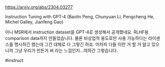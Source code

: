 https://arxiv.org/abs/2304.03277

Instruction Tuning with GPT-4 (Baolin Peng, Chunyuan Li, Pengcheng He, Michel Galley, Jianfeng Gao)

아니 MSR에서 instruction dataset을 GPT-4로 생성해서 공개했네요. RLHF용 comparison data까지 만들었습니다. 물론 비상업적 용도로만 사용 가능하다는 라이센스를 명시하긴 했는데 그건 대체로 다 그렇긴 하죠. 어차피 다들 이런 거 할 거 알고 있으니까 그냥 우리가 만든거 써 라는 느낌인지...여하간 그렇습니다.

#instruct 